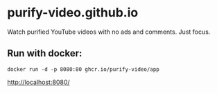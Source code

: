 # purify-video.github.io

Watch purified YouTube videos with no ads and comments. Just focus. 


## Run with docker:

```
docker run -d -p 8080:80 ghcr.io/purify-video/app
```

[http://localhost:8080/](http://localhost:8080/) 